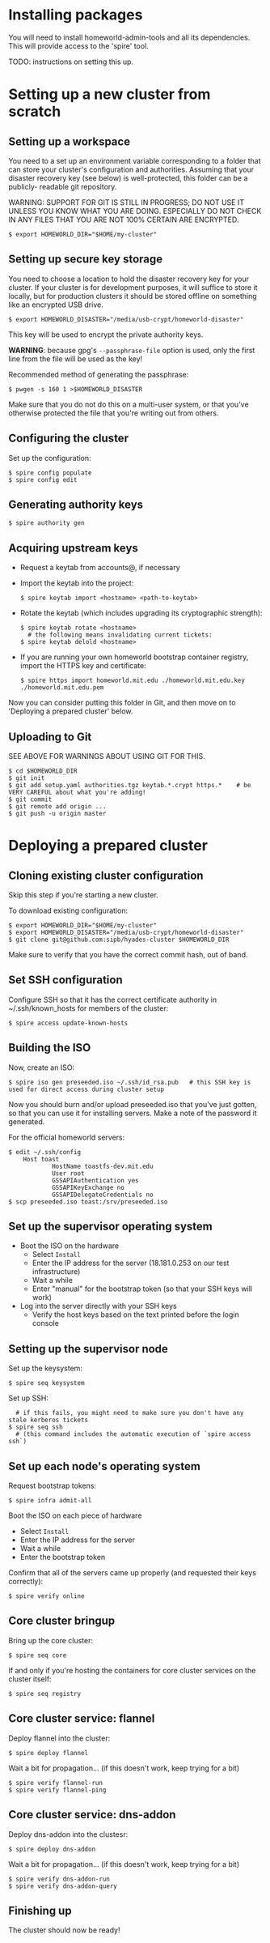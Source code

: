 # Installing packages

You will need to install homeworld-admin-tools and all its dependencies. This
will provide access to the 'spire' tool.

TODO: instructions on setting this up.

# Setting up a new cluster from scratch

## Setting up a workspace

You need to a set up an environment variable corresponding to a folder that can
store your cluster's configuration and authorities. Assuming that your disaster
recovery key (see below) is well-protected, this folder can be a publicly-
readable git repository.

WARNING: SUPPORT FOR GIT IS STILL IN PROGRESS; DO NOT USE IT UNLESS YOU KNOW
WHAT YOU ARE DOING. ESPECIALLY DO NOT CHECK IN ANY FILES THAT YOU ARE NOT 100%
CERTAIN ARE ENCRYPTED.

    $ export HOMEWORLD_DIR="$HOME/my-cluster"

## Setting up secure key storage

You need to choose a location to hold the disaster recovery key for your
cluster. If your cluster is for development purposes, it will suffice to store
it locally, but for production clusters it should be stored offline on
something like an encrypted USB drive.

    $ export HOMEWORLD_DISASTER="/media/usb-crypt/homeworld-disaster"

This key will be used to encrypt the private authority keys.

**WARNING**: because gpg's `--passphrase-file` option is used, only the first
line from the file will be used as the key!

Recommended method of generating the passphrase:

    $ pwgen -s 160 1 >$HOMEWORLD_DISASTER

Make sure that you do not do this on a multi-user system, or that you've
otherwise protected the file that you're writing out from others.

## Configuring the cluster

Set up the configuration:

    $ spire config populate
    $ spire config edit

## Generating authority keys

    $ spire authority gen

## Acquiring upstream keys

 * Request a keytab from accounts@, if necessary
 * Import the keytab into the project:

       $ spire keytab import <hostname> <path-to-keytab>

 * Rotate the keytab (which includes upgrading its cryptographic strength):

       $ spire keytab rotate <hostname>
         # the following means invalidating current tickets:
       $ spire keytab delold <hostname>

 * If you are running your own homeworld bootstrap container registry, import the HTTPS key and certificate:

       $ spire https import homeworld.mit.edu ./homeworld.mit.edu.key ./homeworld.mit.edu.pem

Now you can consider putting this folder in Git, and then move on to 'Deploying a prepared cluster' below.

## Uploading to Git

SEE ABOVE FOR WARNINGS ABOUT USING GIT FOR THIS.

    $ cd $HOMEWORLD_DIR
    $ git init
    $ git add setup.yaml authorities.tgz keytab.*.crypt https.*    # be VERY CAREFUL about what you're adding!
    $ git commit
    $ git remote add origin ...
    $ git push -u origin master

# Deploying a prepared cluster

## Cloning existing cluster configuration

Skip this step if you're starting a new cluster.

To download existing configuration:

    $ export HOMEWORLD_DIR="$HOME/my-cluster"
    $ export HOMEWORLD_DISASTER="/media/usb-crypt/homeworld-disaster"
    $ git clone git@github.com:sipb/hyades-cluster $HOMEWORLD_DIR

Make sure to verify that you have the correct commit hash, out of band.

## Set SSH configuration

Configure SSH so that it has the correct certificate authority in ~/.ssh/known_hosts for members of the cluster:

    $ spire access update-known-hosts

## Building the ISO

Now, create an ISO:

    $ spire iso gen preseeded.iso ~/.ssh/id_rsa.pub   # this SSH key is used for direct access during cluster setup

Now you should burn and/or upload preseeded.iso that you've just gotten, so
that you can use it for installing servers. Make a note of the password it
generated.

For the official homeworld servers:

    $ edit ~/.ssh/config
        Host toast
                HostName toastfs-dev.mit.edu
                User root
                GSSAPIAuthentication yes
                GSSAPIKeyExchange no
                GSSAPIDelegateCredentials no
    $ scp preseeded.iso toast:/srv/preseeded.iso

## Set up the supervisor operating system

 * Boot the ISO on the hardware
   - Select `Install`
   - Enter the IP address for the server (18.181.0.253 on our test infrastructure)
   - Wait a while
   - Enter "manual" for the bootstrap token (so that your SSH keys will work)
 * Log into the server directly with your SSH keys
   - Verify the host keys based on the text printed before the login console

## Setting up the supervisor node

Set up the keysystem:

    $ spire seq keysystem

Set up SSH:

      # if this fails, you might need to make sure you don't have any stale kerberos tickets
    $ spire seq ssh
      # (this command includes the automatic execution of `spire access ssh`)

## Set up each node's operating system

Request bootstrap tokens:

    $ spire infra admit-all

Boot the ISO on each piece of hardware
   - Select `Install`
   - Enter the IP address for the server
   - Wait a while
   - Enter the bootstrap token

Confirm that all of the servers came up properly (and requested their keys
correctly):

    $ spire verify online

## Core cluster bringup

Bring up the core cluster:

    $ spire seq core

If and only if you're hosting the containers for core cluster services on the
cluster itself:

    $ spire seq registry

## Core cluster service: flannel

Deploy flannel into the cluster:

    $ spire deploy flannel

Wait a bit for propagation... (if this doesn't work, keep trying for a bit)

    $ spire verify flannel-run
    $ spire verify flannel-ping

## Core cluster service: dns-addon

Deploy dns-addon into the clustesr:

    $ spire deploy dns-addon

Wait a bit for propagation... (if this doesn't work, keep trying for a bit)

    $ spire verify dns-addon-run
    $ spire verify dns-addon-query

## Finishing up

The cluster should now be ready!
